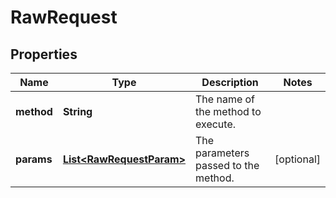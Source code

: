 
# RawRequest

## Properties
Name | Type | Description | Notes
------------ | ------------- | ------------- | -------------
**method** | **String** | The name of the method to execute. | 
**params** | [**List&lt;RawRequestParam&gt;**](RawRequestParam.md) | The parameters passed to the method. |  [optional]



